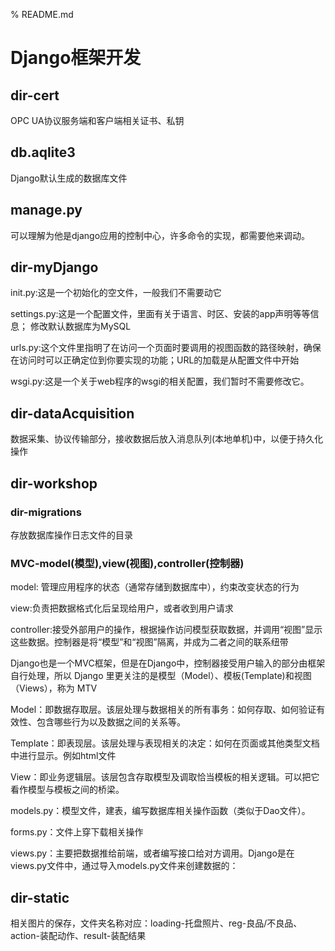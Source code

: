 % README.md
# Django框架开发

## dir-cert
OPC UA协议服务端和客户端相关证书、私钥

## db.aqlite3
Django默认生成的数据库文件

## manage.py 
可以理解为他是django应用的控制中心，许多命令的实现，都需要他来调动。

## dir-myDjango
 
init.py:这是一个初始化的空文件，一般我们不需要动它

settings.py:这是一个配置文件，里面有关于语言、时区、安装的app声明等等信息；
修改默认数据库为MySQL


urls.py:这个文件里指明了在访问一个页面时要调用的视图函数的路径映射，确保在访问时可以正确定位到你要实现的功能；URL的加载是从配置文件中开始

wsgi.py:这是一个关于web程序的wsgi的相关配置，我们暂时不需要修改它。


## dir-dataAcquisition
数据采集、协议传输部分，接收数据后放入消息队列(本地单机)中，以便于持久化操作

## dir-workshop
### dir-migrations
存放数据库操作日志文件的目录

### MVC-model(模型),view(视图),controller(控制器)
model: 管理应用程序的状态（通常存储到数据库中），约束改变状态的行为

view:负责把数据格式化后呈现给用户，或者收到用户请求

controller:接受外部用户的操作，根据操作访问模型获取数据，并调用“视图”显示这些数据。控制器是将“模型”和“视图”隔离，并成为二者之间的联系纽带

Django也是一个MVC框架，但是在Django中，控制器接受用户输入的部分由框架自行处理，所以 Django 里更关注的是模型（Model）、模板(Template)和视图（Views），称为 MTV

Model：即数据存取层。该层处理与数据相关的所有事务：如何存取、如何验证有效性、包含哪些行为以及数据之间的关系等。

Template：即表现层。该层处理与表现相关的决定：如何在页面或其他类型文档中进行显示。例如html文件

View：即业务逻辑层。该层包含存取模型及调取恰当模板的相关逻辑。可以把它看作模型与模板之间的桥梁。


models.py：模型文件，建表，编写数据库相关操作函数（类似于Dao文件）。

forms.py：文件上穿下载相关操作

views.py：主要把数据推给前端，或者编写接口给对方调用。Django是在views.py文件中，通过导入models.py文件来创建数据的：


## dir-static
相关图片的保存，文件夹名称对应：loading-托盘照片、reg-良品/不良品、action-装配动作、result-装配结果




